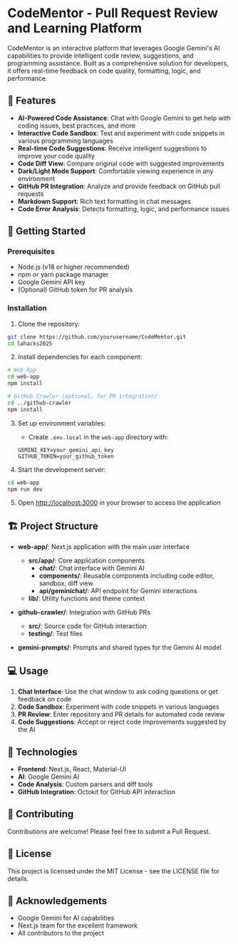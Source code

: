 # CodeMentor - Pull Request Review and Learning Platform

CodeMentor is an interactive platform that leverages Google Gemini's AI capabilities to provide intelligent code review, suggestions, and programming assistance. Built as a comprehensive solution for developers, it offers real-time feedback on code quality, formatting, logic, and performance.

## 🌟 Features

- **AI-Powered Code Assistance**: Chat with Google Gemini to get help with coding issues, best practices, and more
- **Interactive Code Sandbox**: Test and experiment with code snippets in various programming languages
- **Real-time Code Suggestions**: Receive intelligent suggestions to improve your code quality
- **Code Diff View**: Compare original code with suggested improvements
- **Dark/Light Mode Support**: Comfortable viewing experience in any environment
- **GitHub PR Integration**: Analyze and provide feedback on GitHub pull requests
- **Markdown Support**: Rich text formatting in chat messages
- **Code Error Analysis**: Detects formatting, logic, and performance issues

## 🚀 Getting Started

### Prerequisites
- Node.js (v18 or higher recommended)
- npm or yarn package manager
- Google Gemini API key
- (Optional) GitHub token for PR analysis

### Installation

1. Clone the repository:
```bash
git clone https://github.com/yourusername/CodeMentor.git
cd lahacks2025
```

2. Install dependencies for each component:

```bash
# Web App
cd web-app
npm install

# GitHub Crawler (optional, for PR integration)
cd ../github-crawler
npm install
```

3. Set up environment variables:
   - Create `.env.local` in the `web-app` directory with:
   ```
   GEMINI_KEY=your_gemini_api_key
   GITHUB_TOKEN=your_github_token
   ```

4. Start the development server:
```bash
cd web-app
npm run dev
```

5. Open [http://localhost:3000](http://localhost:3000) in your browser to access the application

## 🏗️ Project Structure

- **web-app/**: Next.js application with the main user interface
  - **src/app/**: Core application components
    - **chat/**: Chat interface with Gemini AI
    - **components/**: Reusable components including code editor, sandbox, diff view
    - **api/geminichat/**: API endpoint for Gemini interactions
  - **lib/**: Utility functions and theme context

- **github-crawler/**: Integration with GitHub PRs
  - **src/**: Source code for GitHub interaction
  - **testing/**: Test files

- **gemini-prompts/**: Prompts and shared types for the Gemini AI model

## 💻 Usage

1. **Chat Interface**: Use the chat window to ask coding questions or get feedback on code
2. **Code Sandbox**: Experiment with code snippets in various languages
3. **PR Review**: Enter repository and PR details for automated code review
4. **Code Suggestions**: Accept or reject code improvements suggested by the AI

## 🧰 Technologies

- **Frontend**: Next.js, React, Material-UI
- **AI**: Google Gemini AI
- **Code Analysis**: Custom parsers and diff tools
- **GitHub Integration**: Octokit for GitHub API interaction

## 🤝 Contributing

Contributions are welcome! Please feel free to submit a Pull Request.

## 📄 License

This project is licensed under the MIT License - see the LICENSE file for details.

## 🙏 Acknowledgements

- Google Gemini for AI capabilities
- Next.js team for the excellent framework
- All contributors to the project
